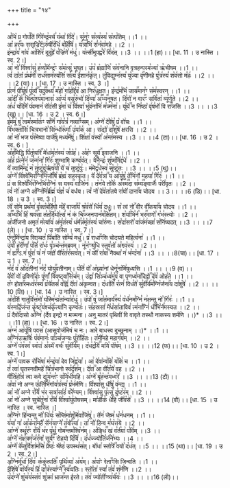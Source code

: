 +++
title = "१४"

+++


  
अ꣣भि꣡ प्र गोप꣢꣯तिं गि꣣रे꣡न्द्र꣢मर्च꣣ य꣡था꣢ वि꣣दे꣢। सू꣣नु꣢ꣳ स꣣त्य꣢स्य꣣ स꣡त्प꣢तिम् ।।1 ।।  
आ꣡ हर꣢꣯यः ससृज्रि꣣रे꣡ऽरु꣢षी꣣र꣡धि꣢ ब꣣र्हि꣡षि꣢। य꣢त्रा꣣भि꣢ सं꣣न꣡वा꣢महे ।।2 ।।  
इ꣡न्द्रा꣢य꣣ गा꣡व꣢ आ꣣शि꣡रं꣢ दुदु꣣ह्रे꣢ व꣣ज्रि꣢णे꣣ म꣡धु꣢। य꣡त्सी꣢मुपह्व꣣रे꣢ वि꣡द꣢त् ।।3 ।। ।।1 (हा)।। [धा. 11 । उ नास्ति । स्व. 2।]  
आ꣢ नो꣣ वि꣡श्वा꣢सु꣣ ह꣢व्य꣣मि꣡न्द्र꣢ꣳ स꣣म꣡त्सु꣢ भूषत। उ꣢प꣣ ब्र꣡ह्मा꣢णि꣢ स꣡व꣢नानि वृत्रहन्परम꣣ज्या꣡ ऋ꣢चीषम ।।1 ।।  
त्वं꣢ दा꣣ता꣡ प्र꣢थ꣣मो꣡ राध꣢꣯साम꣣स्य꣡सि꣢ स꣣त्य꣡ ई꣢शान꣣कृ꣢त्। तु꣣विद्युम्न꣢स्य꣣ यु꣡ज्या वृ꣢꣯णीमहे पु꣣त्र꣢स्य꣣ श꣡व꣢सो म꣣हः꣢ ।।2 ।। ।।2 (या)।। [धा. 17 । उ नास्ति । स्व. 3 ।]  
प्र꣣त्नं꣢ पी꣣यू꣡षं꣢ पू꣣र्व्यं꣢꣫ यदु꣣꣬क्थ्यं꣢꣯ म꣣हो꣢ गा꣣ह꣢द्दि꣣व꣡ आ निर꣢꣯धुक्षत। इ꣡न्द्र꣢म꣣भि꣡ जाय꣢꣯मान꣣ꣳ स꣡म꣢स्वरन् ।।1 ।।  
आ꣡दीं꣣ के꣢ चि꣣त्प꣡श्य꣢मानास꣣ आ꣡प्यं꣢ वसु꣣रु꣡चो꣢ दि꣣व्या꣢ अ꣣꣬भ्य꣢꣯नूषत। दि꣣वो꣡ न वार꣢꣯ꣳ सवि꣣ता꣡ व्यू꣢र्णुते ।।2 ।।  
अ꣢ध꣣ य꣢दि꣣मे꣡ प꣢वमान꣣ रो꣡द꣢सी इ꣣मा꣢ च꣣ वि꣢श्वा꣣ भु꣡व꣢ना꣣भि꣢ म꣣ज्म꣡ना꣢। यू꣣थे꣢꣫ न नि꣣ष्ठा꣡ वृ꣢ष꣣भो꣡ वि रा꣢꣯जसि ।।3 ।। ।।3 (खू)।। [धा. 16 । उ 2 । स्व. 6।]  
इ꣣म꣢मू꣣ षु꣢꣫ त्वम꣣स्मा꣡क꣢ꣳ स꣣निं꣡ गा꣢य꣣त्रं꣡ नव्या꣢꣯ꣳसम्। अ꣡ग्ने꣢ दे꣣वे꣢षु꣣ प्र꣡ वो꣢चः ।।1 ।।  
वि꣣भक्ता꣡सि꣢ चित्रभानो꣣ सि꣡न्धो꣢रू꣣र्मा꣡ उ꣢पा꣣क꣢ आ। स꣣द्यो꣢ दा꣣शु꣡षे꣢ क्षरसि ।।2 ।।  
आ꣡ नो꣢ भज प꣣र꣡मेष्वा वाजे꣢꣯षु मध्य꣣मे꣡षु꣢। शि꣢क्षा꣣ व꣢स्वो꣣ अ꣡न्त꣢मस्य ।।3 ।। ।।4 (टा)।। [धा. 16 । उ 2 । स्व. 6। ]  
अ꣣ह꣢꣫मिद्धि पि꣣तु꣡ष्परि꣢꣯ मे꣣धा꣢मृ꣣त꣡स्य꣢ ज꣣ग्र꣡ह꣢। अ꣣ह꣡ꣳ सूर्य꣢꣯ इवाजनि ।।1 ।।  
अ꣣हं꣢ प्र꣣त्ने꣢न꣣ ज꣡न्म꣢ना꣣ गि꣡रः꣢ शुम्भामि कण्व꣣व꣢त्। ये꣢꣫नेन्द्रः꣣ शु꣢ष्म꣣मि꣢द्द꣣धे꣢ ।।2 ।।  
ये꣡ त्वामि꣢꣯न्द्र꣣ न꣡ तु꣢ष्टु꣣वु꣡र्ऋष꣢꣯यो꣣ ये꣡ च꣢ तुष्टु꣣वुः꣢। म꣡मेद्व꣢꣯र्धस्व꣣
सु꣡ष्टु꣢तः ।।3 ।। ।।5 (थु)।।  
अ꣢ग्ने꣣ वि꣡श्वे꣢भिर꣣ग्नि꣢भि꣣र्जो꣢षि꣣ ब्र꣡ह्म꣢ सहस्कृत। ये꣡ दे꣢व꣣त्रा꣢꣫ य आ꣣यु꣢षु꣣ ते꣡भि꣢र्नो महया꣣ गि꣡रः꣢ ।।1 ।।  
प्र꣡ स विश्वे꣢꣯भि꣣र꣡ग्नि꣢भि꣢र꣣ग्निः꣡ स यस्य꣢꣯ वा꣣जि꣡नः꣢। त꣡न꣢ये तो꣣के꣢ अ꣣स्म꣢꣫दा स꣣म्य꣢꣫ङ्वाजैः꣣ प꣡री꣢वृतः ।।2 ।।  
त्वं꣡ नो꣢ अग्ने अ꣣ग्नि꣢भि꣣र्ब्र꣡ह्म꣢ य꣣ज्ञं꣡ च꣢ वर्धय। त्वं꣡ नो꣢ दे꣣व꣡ता꣢तये रा꣣यो꣡ दाना꣢꣯य चोदय ।। 3।। ।।6 (डि)।। [धा. 18 । उ 3 । स्व. 3।]  
त्वे꣡ सो꣢म प्रथ꣣मा꣢ वृ꣣क्त꣡ब꣢र्हिषो म꣣हे꣡ वाजा꣢꣯य꣣ श्र꣡व꣢से꣣ धि꣡यं꣢ दधुः। स꣡ त्वं नो꣢꣯ वीर वी꣣कया꣢꣯य चोदय ।।1 ।।  
अ꣣꣬भ्य꣢꣯भि꣣ हि꣡ श्रव꣢꣯सा त꣣त꣢र्दि꣣थो꣢त्सं꣣ न꣡ कं चि꣢꣯ज्जनपान꣣म꣢क्षि꣣तम्। श꣡र्या꣢भि꣣र्न꣡ भर꣢꣯माणो꣣ ग꣡भ꣢स्त्योः ।।2 ।।  
अ꣡जी꣢जनो अमृत꣣ म꣡र्त्या꣢य꣣ अ꣢मृ꣣त꣢स्य꣡ ध꣢र्म꣣न्न꣣मृ꣡त꣢स्य꣣ चा꣡रु꣢णः। स꣡दा꣢सरो꣣ वा꣢ज꣢म꣢च्छा꣣ स꣡नि꣢ष्यदत् ।।3 ।। ।।7 (ले)।। [धा. 10 । उ नास्ति । स्व. 7।]  
ए꣢न्दु꣣मि꣡न्द्रा꣢य सिञ्चत꣣ पि꣡बा꣢ति सो꣣म्यं꣡ मधु꣢꣯। प्र꣡ राधा꣢꣯ꣳसि चोदयते महित्व꣣ना꣢ ।।1 ।।  
उ꣢पो꣣ ह꣡री꣢णां꣣ प꣢तिं꣣ रा꣡धः꣢ पृ꣣ञ्च꣡न्त꣢मब्रवम्। नू꣣न꣡ꣳश्रु꣢धि स्तुव꣣तो꣢ अ꣣श्व्य꣡स्य꣢ ।।2 ।।  
न꣢ ह्य꣣꣬ꣳ꣣ऽ.ग꣢ पु꣣रा꣢ च꣣ न꣢ ज꣣ज्ञे꣢ वी꣣र꣡त꣢र꣣स्त्व꣣त्। न꣡ की꣢ रा꣣या꣢꣫ नैवथा꣣ न꣢ भ꣣न्द꣡ना꣢ ।।3 ।। ।।8(चा)।। [धा. 17 । उ 1 । स्व. 7।]  
न꣣दं꣢ व꣣ ओ꣡द꣢तीनां न꣣दं꣡ योयु꣢꣯वतीनाम्। प꣡तिं꣢ वो꣣ अ꣡घ्न्या꣢नां धेनू꣣ना꣡मि꣢षुध्यसि ।।1 ।। ।।9 (व)।।  
दे꣣वो꣡ वो꣢ द्रविणो꣣दाः꣢ पू꣣र्णां꣡ वि꣢वष्ट्वा꣣सि꣡च꣢म्। उ꣡द्वा꣢ सि꣣ञ्च꣢ध्व꣣मु꣡प꣢ वा पृणध्व꣣मा꣡दिद्वो꣢꣯ दे꣣व꣡ ओह꣢ते ।।1 ।।  
त꣡ꣳ होता꣢꣯रमध्व꣣र꣢स्य꣣ प्र꣡चे꣢तसं꣣ व꣡ह्निं꣢ दे꣣वा꣡ अ꣢कृण्वत। द꣡धा꣢ति꣣ र꣡त्नं꣢ विध꣣ते꣢ सु꣣वी꣡र्य꣢म꣣ग्नि꣡र्जना꣢꣯य दा꣣शु꣡षे꣢ ।।2 ।। ।।10 (लि)।।
[धा. 14 । उ नास्ति । स्व. 3।]  
अ꣡द꣢र्शि गातु꣣वि꣡त्त꣢मो꣣ य꣡स्मि꣢न्व्र꣣ता꣡न्या꣢द꣣धुः꣢। उ꣢पो꣣ षु꣢ जा꣣त꣡मार्य꣢꣯स्य꣣ व꣡र्ध꣢नम꣣ग्निं꣡ न꣢क्षन्तु नो꣣ गि꣡रः꣢ ।।1 ।।  
य꣢स्मा꣣द्रे꣡ज꣢न्त कृ꣣ष्ट꣡य꣢श्च꣣र्कृ꣡त्या꣢नि कृण्व꣣तः꣢। स꣣हस्रसां꣢ मे꣣ध꣡सा꣢ताविव꣣ त्म꣢ना꣣ग्निं꣢ धी꣣भि꣡र्न꣢मस्यत ।।2 ।।  
प्र꣡ दैवो꣢꣯दासो अ꣣ग्नि꣢ (र्देव इन्द्रो न मज्मना। अनु मातरं पृथिवीं वि वावृते तस्थौ नाकस्य शर्मणि ।।)* ।।3 ।। ।।11 (हा)।। [धा. 16 । उ नास्ति । स्व. 2।]  
अ꣢ग्न꣣ आ꣡यूं꣢षि पवस꣣ (आसुवोर्जमिषं च नः। आरे बाधस्व दुच्छुनाम् ।।)* ।।1 ।।  
अ꣣ग्नि꣢उऋषिः꣣ प꣡व꣢मानः꣣ पा꣡ञ्च꣢जन्यः पु꣣रो꣡हि꣢तः। त꣡मी꣢महे महाग꣣य꣢म् ।।2 ।।  
अ꣢ग्ने꣣ प꣡व꣢स्व꣣ स्व꣡पा꣢ अ꣣स्मे꣡ वर्चः꣢꣯ सु꣣वी꣡र्य꣢म्। द꣡ध꣢द्र꣣यिं꣢꣫ मयि꣣ पो꣡ष꣢म् ।।3 ।। ।।12 (फ)।। [धा. 10 । उ 2 । स्व. 1।]  
अ꣡ग्ने꣢ पावक रो꣣चि꣡षा꣢ म꣣न्द्र꣡या꣢ देव जि꣣ह्व꣡या꣢। आ꣢ दे꣣वा꣡न्व꣢क्षि꣣ य꣡क्षि꣢ च ।।1 ।।  
तं꣡ त्वा꣢ घृतस्नवीमहे꣣ चि꣡त्र꣢भानो स्व꣣र्दृ꣡श꣢म्। दे꣣वा꣢꣫ आ वी꣣त꣡ये꣢ वह ।।2 ।।  
वी꣣ति꣡हो꣢त्रं त्वा कवे द्यु꣣म꣢न्त꣣ꣳ स꣡मि꣢धीमहि। अ꣡ग्ने꣢ बृ꣣ह꣡न्त꣢मध्व꣣रे꣢ ।।3 ।। ।।13 (टौ)।।  
अ꣡वा꣢ नो अग्न ऊ꣣ति꣡भि꣢र्गाय꣣त्र꣢स्य꣣ प्र꣡भ꣢र्मणि। वि꣡श्वा꣢सु धी꣣षु꣡ व꣢न्द्य ।।1 ।।  
आ꣡ नो꣢ अग्ने र꣣यिं꣡ भ꣢र सत्रा꣣सा꣢हं꣣ व꣡रे꣢ण्यम्। वि꣡श्वा꣢सु पृ꣣त्सु꣢ दु꣣ष्ट꣡र꣢म् ।।2 ।।  
आ꣡ नो꣢ अग्ने सुचे꣣तु꣡ना꣢ र꣣यिं꣢ वि꣣श्वा꣡यु꣢पोषसम्। मा꣣र्डीकं꣡ धे꣢हि जी꣣व꣡से꣢ ।।3 ।। ।।14 (वौ)।। [धा. 15 । उ नास्ति । स्व. नास्ति ।]  
अ꣣ग्नि꣡ꣳ हि꣢न्वन्तु नो꣣ धि꣢यः꣣ स꣡प्ति꣢मा꣣शु꣡मि꣢वा꣣जि꣡षु꣢। ते꣡न꣢ जेष्म꣣ ध꣡नं꣢धनम् ।।1 ।।  
य꣢या꣣ गा꣢ आ꣣क꣡रा꣢महै꣣ से꣡न꣢याग्ने꣣ त꣢वो꣣त्या꣢। तां꣡ नो꣢ हिन्व म꣣घ꣡त्त꣢ये ।।2 ।।  
आ꣡ग्ने꣢ स्थू꣣र꣢ꣳ र꣣यिं꣡ भ꣢र पृ꣣थुं꣡ गोम꣢꣯न्तम꣣श्वि꣡न꣢म्। अ꣣ङ्धि꣢꣫ खं व꣣र्त꣡या꣢ प꣣वि꣢म् ।।3 ।।  
अ꣢ग्ने꣣ न꣡क्ष꣢त्रम꣣ज꣢र꣣मा꣡ सूर्य꣢꣯ꣳ रोहयो दि꣣वि꣢। द꣢ध꣣ज्ज्यो꣢ति꣣र्ज꣡ने꣢भ्यः ।।4 ।।  
अ꣡ग्ने꣢ के꣣तु꣢र्वि꣣शा꣡म꣢सि꣣ प्रे꣢ष्ठः꣣ श्रे꣡ष्ठ꣢ उपस्थ꣣स꣢त्। बो꣡धा꣢ स्तो꣣त्रे꣢꣫ वयो꣣ द꣡ध꣢त् ।।5 ।। ।।15 (था)।।
[धा. 19 । उ 2 । स्व. 2।]  
अ꣣ग्नि꣢र्मू꣣र्धा꣢ दि꣣वः꣢ क꣣कु꣡त्पतिः꣢꣯ पृथि꣣व्या꣢ अ꣣य꣢म्। अ꣣पा꣡ꣳ रेता꣢꣯ꣳसि जिन्वति ।।1 ।।  
ई꣡शि꣢षे꣣ वा꣡र्य꣢स्य꣣ हि꣢ दा꣣त्र꣡स्या꣢ग्ने꣣꣬ स्वः꣢꣯पतिः। स्तो꣣ता꣢ स्यां꣣ त꣢व꣣ श꣡र्म꣢णि ।।2 ।।  
उ꣡द꣢ग्ने꣣ शु꣡च꣢य꣣स्त꣡व꣢ शु꣣क्रा꣡ भ्राज꣢꣯न्त ईरते। त꣢व꣣ ज्यो꣡ती꣢ꣳष्य꣣र्च꣡यः꣢ ।।3 ।। ।।16 (ली)।।  
